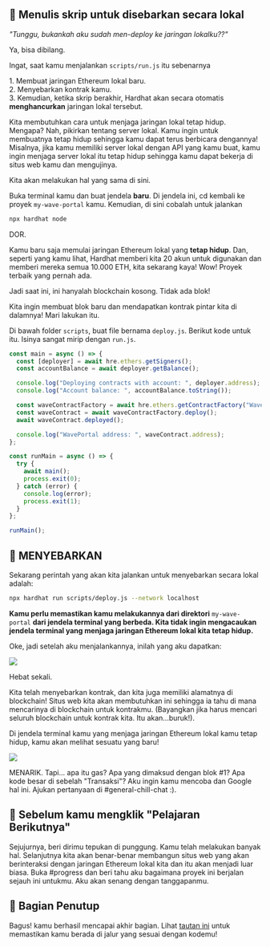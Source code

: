 ## 👀 Menulis skrip untuk disebarkan secara lokal

*"Tunggu, bukankah aku sudah men-deploy ke jaringan lokalku??"*

Ya, bisa dibilang.

Ingat, saat kamu menjalankan `scripts/run.js` itu sebenarnya

1\. Membuat jaringan Ethereum lokal baru.\
2\. Menyebarkan kontrak kamu.\
3\. Kemudian, ketika skrip berakhir, Hardhat akan secara otomatis **menghancurkan** jaringan lokal tersebut.

Kita membutuhkan cara untuk menjaga jaringan lokal tetap hidup. Mengapa? Nah, pikirkan tentang server lokal. Kamu ingin untuk membuatnya tetap hidup sehingga kamu dapat terus berbicara dengannya! Misalnya, jika kamu memiliki server lokal dengan API yang kamu buat, kamu ingin menjaga server lokal itu tetap hidup sehingga kamu dapat bekerja di situs web kamu dan mengujinya.

Kita akan melakukan hal yang sama di sini.

Buka terminal kamu dan buat jendela **baru**. Di jendela ini, cd kembali ke proyek `my-wave-portal` kamu. Kemudian, di sini cobalah untuk jalankan

```bash
npx hardhat node
```

DOR.

Kamu baru saja memulai jaringan Ethereum lokal yang **tetap hidup**. Dan, seperti yang kamu lihat, Hardhat memberi kita 20 akun untuk digunakan dan memberi mereka semua 10.000 ETH, kita sekarang kaya! Wow! Proyek terbaik yang pernah ada.

Jadi saat ini, ini hanyalah blockchain kosong. Tidak ada blok!

Kita ingin membuat blok baru dan mendapatkan kontrak pintar kita di dalamnya! Mari lakukan itu.

Di bawah folder `scripts`, buat file bernama `deploy.js`. Berikut kode untuk itu. Isinya sangat mirip dengan `run.js`.

```javascript
const main = async () => {
  const [deployer] = await hre.ethers.getSigners();
  const accountBalance = await deployer.getBalance();

  console.log("Deploying contracts with account: ", deployer.address);
  console.log("Account balance: ", accountBalance.toString());

  const waveContractFactory = await hre.ethers.getContractFactory("WavePortal");
  const waveContract = await waveContractFactory.deploy();
  await waveContract.deployed();

  console.log("WavePortal address: ", waveContract.address);
};

const runMain = async () => {
  try {
    await main();
    process.exit(0);
  } catch (error) {
    console.log(error);
    process.exit(1);
  }
};

runMain();
```

## 🎉 MENYEBARKAN

Sekarang perintah yang akan kita jalankan untuk menyebarkan secara lokal adalah:

```bash
npx hardhat run scripts/deploy.js --network localhost
```

**Kamu perlu memastikan kamu melakukannya dari direktori** `my-wave-portal` **dari jendela terminal yang berbeda. Kita tidak ingin mengacaukan jendela terminal yang menjaga jaringan Ethereum lokal kita tetap hidup.**

Oke, jadi setelah aku menjalankannya, inilah yang aku dapatkan:

![](https://i.imgur.com/ZXehYOk.png)

Hebat sekali. 

Kita telah menyebarkan kontrak, dan kita juga memiliki alamatnya di blockchain! Situs web kita akan membutuhkan ini sehingga ia tahu di mana mencarinya di blockchain untuk kontrakmu. (Bayangkan jika harus mencari seluruh blockchain untuk kontrak kita. Itu akan...buruk!).

Di jendela terminal kamu yang menjaga jaringan Ethereum lokal kamu tetap hidup, kamu akan melihat sesuatu yang baru!

![](https://i.imgur.com/DmhZRJN.png)

MENARIK. Tapi... apa itu gas? Apa yang dimaksud dengan blok #1? Apa kode besar di sebelah "Transaksi"? Aku ingin kamu mencoba dan Google hal ini. Ajukan pertanyaan di #general-chill-chat :).


## 🚨 Sebelum kamu mengklik "Pelajaran Berikutnya"

Sejujurnya, beri dirimu tepukan di punggung. Kamu telah melakukan banyak hal. Selanjutnya kita akan benar-benar membangun situs web yang akan berinteraksi dengan jaringan Ethereum lokal kita dan itu akan menjadi luar biasa. Buka #progress dan beri tahu aku bagaimana proyek ini berjalan sejauh ini untukmu. Aku akan senang dengan tanggapanmu.


## 🎁 Bagian Penutup

Bagus! kamu berhasil mencapai akhir bagian. Lihat [tautan ini](https://gist.github.com/adilanchian/9f745fdfa9186047e7a779c02f4bffb7) untuk memastikan kamu berada di jalur yang sesuai dengan kodemu!

